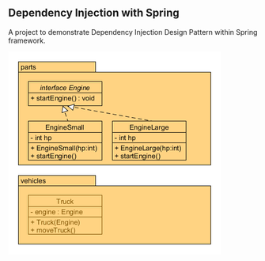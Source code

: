 ## Dependency Injection with Spring
A project to demonstrate Dependency Injection Design Pattern within Spring framework.

![uml](https://github.com/vgorbic1/springDependencyInjection/blob/master/dependencyInjectionUML.gif)
